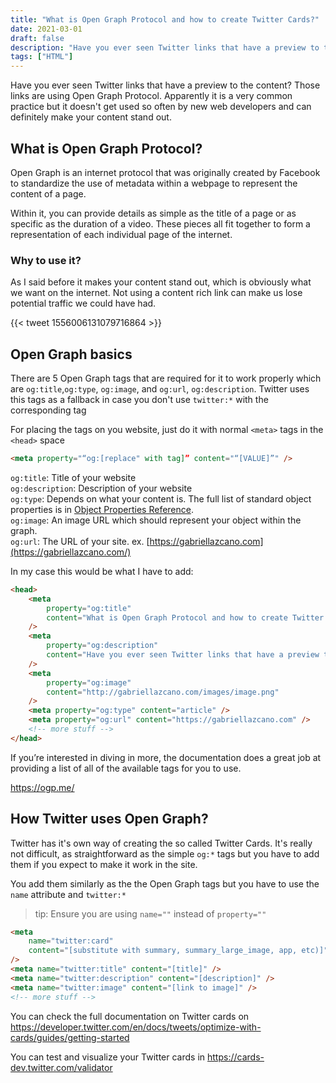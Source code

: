 ```yaml
---
title: "What is Open Graph Protocol and how to create Twitter Cards?"
date: 2021-03-01
draft: false
description: "Have you ever seen Twitter links that have a preview to the content? I'll show you how to do them"
tags: ["HTML"]
---
```


Have you ever seen Twitter links that have a preview to the content? Those links are using Open Graph Protocol. Apparently it is a very common practice but it doesn't get used so often by new web developers and can definitely make your content stand out.

## What is Open Graph Protocol?

Open Graph is an internet protocol that was originally created by Facebook to standardize the use of metadata within a webpage to represent the content of a page.

Within it, you can provide details as simple as the title of a page or as specific as the duration of a video. These pieces all fit together to form a representation of each individual page of the internet.

### Why to use it?

As I said before it makes your content stand out, which is obviously what we want on the internet. Not using a content rich link can make us lose potential traffic we could have had.

{{< tweet 1556006131079716864 >}}

## Open Graph basics

There are 5 Open Graph tags that are required for it to work properly which are `og:title`,`og:type`, `og:image`, and `og:url`, `og:description`. Twitter uses this tags as a fallback in case you don't use `twitter:*` with the corresponding tag

For placing the tags on you website, just do it with normal `<meta>` tags in the `<head>` space

```html
<meta property="“og:[replace" with tag]” content="“[VALUE]”" />
```

`og:title`: Title of your website\
`og:description`: Description of your website\
`og:type`: Depends on what your content is. The full list of standard object properties is in [Object Properties Reference](https://ogp.me/#types).\
`og:image`: An image URL which should represent your object within the graph. \
`og:url`: The URL of your site. ex. [https://gabriellazcano.com](https://gabriellazcano.com/)

In my case this would be what I have to add:

```html
<head>
    <meta
        property="og:title"
        content="What is Open Graph Protocol and how to create Twitter Cards?"
    />
    <meta
        property="og:description"
        content="Have you ever seen Twitter links that have a preview to the content? I'll show you how to do them"
    />
    <meta
        property="og:image"
        content="http://gabriellazcano.com/images/image.png"
    />
    <meta property="og:type" content="article" />
    <meta property="og:url" content="https://gabriellazcano.com" />
    <!-- more stuff -->
</head>
```

If you’re interested in diving in more, the documentation does a great job at providing a list of all of the available tags for you to use.

https://ogp.me/

## How Twitter uses Open Graph?

Twitter has it's own way of creating the so called Twitter Cards. It's really not difficult, as straightforward as the simple `og:*` tags but you have to add them if you expect to make it work in the site.

You add them similarly as the the Open Graph tags but you have to use the `name` attribute and `twitter:*`

> tip: Ensure you are using `name=""` instead of `property=""`

```html
<meta
    name="twitter:card"
    content="[substitute with summary, summary_large_image, app, etc)]"
/>
<meta name="twitter:title" content="[title]" />
<meta name="twitter:description" content="[description]" />
<meta name="twitter:image" content="[link to image]" />
<!-- more stuff -->
```

You can check the full documentation on Twitter cards on https://developer.twitter.com/en/docs/tweets/optimize-with-cards/guides/getting-started

You can test and visualize your Twitter cards in https://cards-dev.twitter.com/validator
